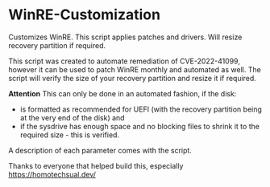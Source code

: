 # WinRE-Customization
Customizes WinRE. This script applies patches and drivers. Will resize recovery partition if required.

This script was created to automate remediation of CVE-2022-41099, however it can be used to patch WinRE monthly and automated as well. The script will verify the size of your recovery partition and resize it if required. 

**Attention**
This can only be done in an automated fashion, if the disk:
* is formatted as recommended for UEFI (with the recovery partition being at the very end of the disk) and
* if the sysdrive has enough space and no blocking files to shrink it to the required size - this is verified.

A description of each parameter comes with the script. 

Thanks to everyone that helped build this, especially https://homotechsual.dev/
